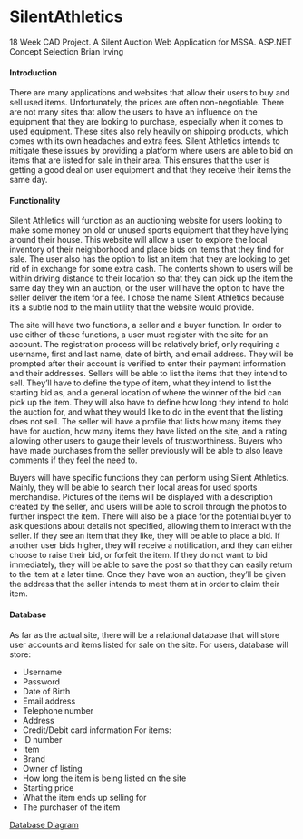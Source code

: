 # SilentAthletics
18 Week CAD Project. A Silent Auction Web Application for MSSA. ASP.NET
Concept Selection
Brian Irving


#### Introduction

There are many applications and websites that allow their users to buy and sell used items. Unfortunately, the prices are often non-negotiable. There are not many sites that allow the users to have an influence on the equipment that they are looking to purchase, especially when it comes to used equipment. These sites also rely heavily on shipping products, which comes with its own headaches and extra fees. Silent Athletics intends to mitigate these issues by providing a platform where users are able to bid on items that are listed for sale in their area. This ensures that the user is getting a good deal on user equipment and that they receive their items the same day.  	

#### Functionality

Silent Athletics will function as an auctioning website for users looking to make some money on old or unused sports equipment that they have lying around their house. This website will allow a user to explore the local inventory of their neighborhood and place bids on items that they find for sale. The user also has the option to list an item that they are looking to get rid of in exchange for some extra cash. The contents shown to users will be within driving distance to their location so that they can pick up the item the same day they win an auction, or the user will have the option to have the seller deliver the item for a fee. I chose the name Silent Athletics because it’s a subtle nod to the main utility that the website would provide. 

The site will have two functions, a seller and a buyer function. In order to use either of these functions, a user must register with the site for an account. The registration process will be relatively brief, only requiring a username, first and last name, date of birth, and email address. They will be prompted after their account is verified to enter their payment information and their addresses. Sellers will be able to list the items that they intend to sell. They’ll have to define the type of item, what they intend to list the starting bid as, and a general location of where the winner of the bid can pick up the item. They will also have to define how long they intend to hold the auction for, and what they would like to do in the event that the listing does not sell. The seller will have a profile that lists how many items they have for auction, how many items they have listed on the site, and a rating allowing other users to gauge their levels of trustworthiness. Buyers who have made purchases from the seller previously will be able to also leave comments if they feel the need to. 

Buyers will have specific functions they can perform using Silent Athletics. Mainly, they will be able to search their local areas for used sports merchandise. Pictures of the items will be displayed with a description created by the seller, and users will be able to scroll through the photos to further inspect the item. There will also be a place for the potential buyer to ask questions about details not specified, allowing them to interact with the seller. If they see an item that they like, they will be able to place a bid. If another user bids higher, they will receive a notification, and they can either choose to raise their bid, or forfeit the item. If they do not want to bid immediately, they will be able to save the post so that they can easily return to the item at a later time. Once they have won an auction, they’ll be given the address that the seller intends to meet them at in order to claim their item. 
	
#### Database

As far as the actual site, there will be a relational database that will store user accounts and items listed for sale on the site.
For users, database will store:
*	Username
*	Password
*	Date of Birth
*	Email address
*	Telephone number
*	Address 
*	Credit/Debit card information
For items:
*	ID number
*	Item
*	Brand
*	Owner of listing 
*	How long the item is being listed on the site
*	Starting price
*	What the item ends up selling for 
*	The purchaser of the item 

[Database Diagram](Silent%20Athletics%20Database%20Diagram.pdf) 
